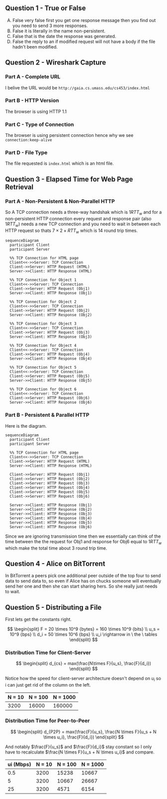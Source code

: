 
## Question 1 - True or False

<ol style="list-style-type: upper-alpha">
  <li>False very false first you get one response message then you find out you need to send 3 more responses.</li>
  <li>False it is literally in the name non-persistent.</li>
  <li>False that is the date the response was generated.</li>
  <li>False the reply to an if modified request will not have a body if the file hadn't been modified.</li>
</ol>

## Question 2 - Wireshark Capture

### Part A - Complete URL

I belive the URL would be `http://gaia.cs.umass.edu/cs453/index.html`

### Part B - HTTP Version

The browser is using HTTP 1.1

### Part C - Type of Connection

The browser is using persistent connection hence why we see `connection:keep-alive`

### Part D - File Type

The file requested is `index.html` which is an html file.

## Question 3 - Elapsed Time for Web Page Retrieval

### Part A - Non-Persistent & Non-Parallel HTTP

So A TCP connection needs a three-way handshak which is $1 {RTT}_w$ and for a non-persistent HTTP connection every request and response pair (also $1 {RTT}_w$) needs a new TCP connection and you need to wait in between each HTTP request so thats $7\times2\times {RTT}_w$ which is 14 round trip times.

```mermaid
sequenceDiagram
  participant Client
  participant Server

  %% TCP Connection for HTML page
  Client<<->>Server: TCP Connection
  Client->>Server: HTTP Request (HTML)
  Server->>Client: HTTP Response (HTML)

  %% TCP Connection for Object 1
  Client<<->>Server: TCP Connection
  Client->>Server: HTTP Request (Obj1)
  Server->>Client: HTTP Response (Obj1)

  %% TCP Connection for Object 2
  Client<<->>Server: TCP Connection
  Client->>Server: HTTP Request (Obj2)
  Server->>Client: HTTP Response (Obj2)

  %% TCP Connection for Object 3
  Client<<->>Server: TCP Connection
  Client->>Server: HTTP Request (Obj3)
  Server->>Client: HTTP Response (Obj3)

  %% TCP Connection for Object 4
  Client<<->>Server: TCP Connection
  Client->>Server: HTTP Request (Obj4)
  Server->>Client: HTTP Response (Obj4)

  %% TCP Connection for Object 5
  Client<<->>Server: TCP Connection
  Client->>Server: HTTP Request (Obj5)
  Server->>Client: HTTP Response (Obj5)

  %% TCP Connection for Object 6
  Client<<->>Server: TCP Connection
  Client->>Server: HTTP Request (Obj6)
  Server->>Client: HTTP Response (Obj6)
```

### Part B - Persistent & Parallel HTTP

Here is the diagram.

```mermaid
sequenceDiagram
  participant Client
  participant Server

  %% TCP Connection for HTML page
  Client<<->>Server: TCP Connection
  Client->>Server: HTTP Request (HTML)
  Server->>Client: HTTP Response (HTML)

  Client->>Server: HTTP Request (Obj1)
  Client->>Server: HTTP Request (Obj2)
  Client->>Server: HTTP Request (Obj3)
  Client->>Server: HTTP Request (Obj4)
  Client->>Server: HTTP Request (Obj5)
  Client->>Server: HTTP Request (Obj6)
  
  Server->>Client: HTTP Response (Obj1)
  Server->>Client: HTTP Response (Obj2)
  Server->>Client: HTTP Response (Obj3)
  Server->>Client: HTTP Response (Obj4)
  Server->>Client: HTTP Response (Obj5)
  Server->>Client: HTTP Response (Obj6)
```

Since we are ignoring transmission time then we essentially can think of the time between the the request for Obj1 and response for Obj6 equal to $1 {RTT}_w$ which make the total time about 3  round trip time.

## Question 4 - Alice on BitTorrent

In BitTorrent a peers pick one additional peer outside of the top four to send data to send data to, so even if Alice has on chucks someone will eventually send her one and then she can start sharing hers. So she really just needs to wait.

## Question 5 - Distributing a File

First lets get the constants right.

$$
\begin{split}
  F = 20 \times 10^9 {bytes} = 160 \times 10^9 {bits}
  \\
  u_s = 10^9 {bps}
  \\
  d_i = 50 \times 10^6 {bps}
  \\
  u_i \rightarrow in \ the \ tables
\end{split}
$$

### Distribution Time for Client-Server

$$
\begin{split}
  d_{cs} = max(\frac{N\times F}{u_s}, \frac{F}{d_i})
\end{split}
$$

Notice how the speed for client-server architecture doesn't depend on $u_i$ so i can just get rid of the column on the left.

| N = 10 | N = 100    | N = 1000    |
|--------|------------|-------------|
|  3200  |   16000    |    160000   |

### Distribution Time for Peer-to-Peer

$$
\begin{split}
  d_{P2P} = max(\frac{F}{u_s}, \frac{N \times F}{u_s + N \times u_i}, \frac{F}{d_i})
\end{split}
$$

And notably $\frac{F}{u_s}$ and $\frac{F}{d_i}$ stay constant so I only have to recalculate $\frac{N \times F}{u_s + N \times u_i}$ and compare.

| ui (Mbps) | N = 10 | N = 100 | N = 1000 |
|-----------|--------|---------|----------|
| 0.5       | 3200   |  15238  |  10667   |
| 5         | 3200   |  10667  |  26667   |
| 25        | 3200   |  4571   |  6154    |
